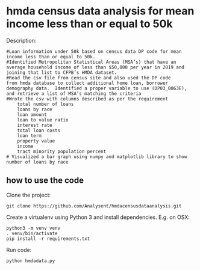 # hmda census data analysis for mean income less than or equal to 50k


Description:

    #Loan information under 50k based on census data DP code for mean income less than or equal to 50k.  
    #Identified Metropolitan Statistical Areas (MSA’s) that have an average household income of less than $50,000 per year in 2019 and joining that list to CFPB’s HMDA dataset.
    #Read the csv file from census site and also used the DP code 
    from hmda database to collect additional home loan, borrower demography data.  Identified a proper variable to use (DP03_0063E), and retrieve a list of MSA’s matching the criteria 
    #Wrote the csv with columns described as per the requirement 
        total number of loans
        loans by race 
        loan amount 
        loan to value ratio 
        interest rate
        total loan costs
        loan term
        property value
        income
        tract minority population percent
    # Visualized a bar graph using numpy and matplotlib library to show number of loans by race

## how to use the code

Clone the project:

    git clone https://github.com/Analysent/hmdacensusdataanalysis.git

Create a virtualenv using Python 3 and install dependencies. E.g. on OSX:

    python3 -m venv venv
    . venv/bin/activate
    pip install -r requirements.txt

Run code:

    python hmdadata.py
